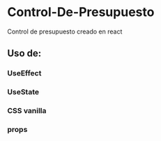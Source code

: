# Control-De-Presupuesto
Control de presupuesto creado en react 
## Uso de:
 ### UseEffect
 ### UseState
 ### CSS vanilla
 ### props
 
